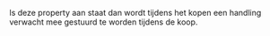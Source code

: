 ls deze property aan staat dan wordt tijdens het kopen een handling verwacht mee gestuurd te worden tijdens de koop.